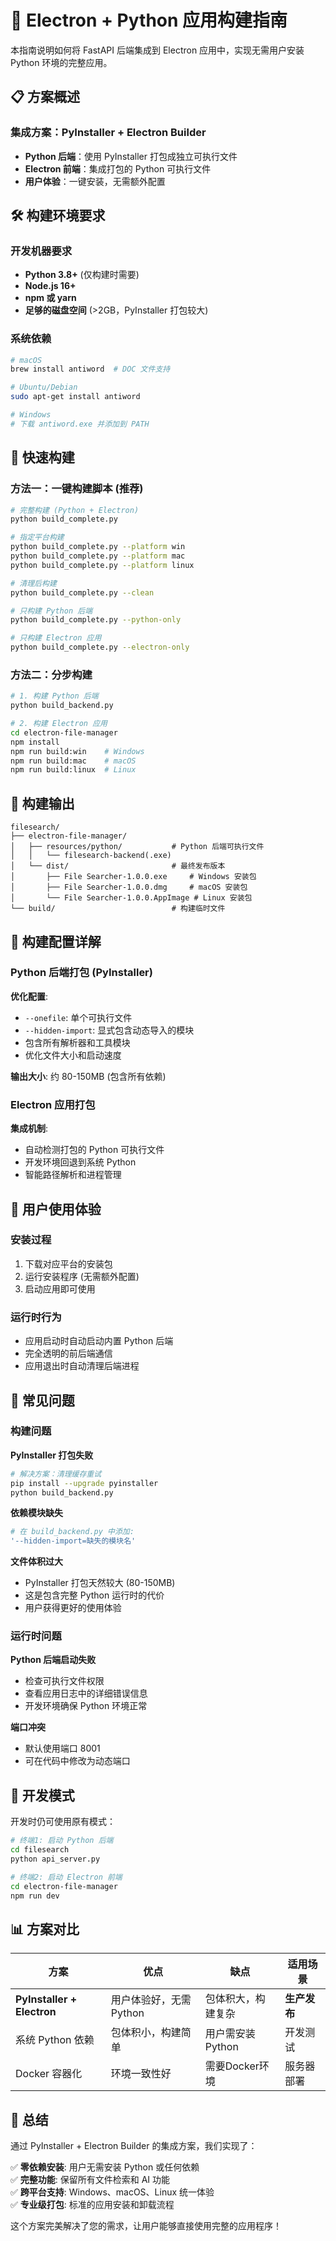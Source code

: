 # 🚀 Electron + Python 应用构建指南

本指南说明如何将 FastAPI 后端集成到 Electron 应用中，实现无需用户安装 Python 环境的完整应用。

## 📋 方案概述

### 集成方案：PyInstaller + Electron Builder

- **Python 后端**：使用 PyInstaller 打包成独立可执行文件
- **Electron 前端**：集成打包的 Python 可执行文件
- **用户体验**：一键安装，无需额外配置

## 🛠️ 构建环境要求

### 开发机器要求
- **Python 3.8+** (仅构建时需要)
- **Node.js 16+** 
- **npm 或 yarn**
- **足够的磁盘空间** (>2GB，PyInstaller 打包较大)

### 系统依赖
```bash
# macOS
brew install antiword  # DOC 文件支持

# Ubuntu/Debian  
sudo apt-get install antiword

# Windows
# 下载 antiword.exe 并添加到 PATH
```

## 🚀 快速构建

### 方法一：一键构建脚本 (推荐)

```bash
# 完整构建 (Python + Electron)
python build_complete.py

# 指定平台构建
python build_complete.py --platform win
python build_complete.py --platform mac
python build_complete.py --platform linux

# 清理后构建
python build_complete.py --clean

# 只构建 Python 后端
python build_complete.py --python-only

# 只构建 Electron 应用
python build_complete.py --electron-only
```

### 方法二：分步构建

```bash
# 1. 构建 Python 后端
python build_backend.py

# 2. 构建 Electron 应用
cd electron-file-manager
npm install
npm run build:win    # Windows
npm run build:mac    # macOS  
npm run build:linux  # Linux
```

## 📁 构建输出

```
filesearch/
├── electron-file-manager/
│   ├── resources/python/           # Python 后端可执行文件
│   │   └── filesearch-backend(.exe)
│   └── dist/                       # 最终发布版本
│       ├── File Searcher-1.0.0.exe     # Windows 安装包
│       ├── File Searcher-1.0.0.dmg     # macOS 安装包
│       └── File Searcher-1.0.0.AppImage # Linux 安装包
└── build/                          # 构建临时文件
```

## 🔧 构建配置详解

### Python 后端打包 (PyInstaller)

**优化配置**:
- `--onefile`: 单个可执行文件
- `--hidden-import`: 显式包含动态导入的模块
- 包含所有解析器和工具模块
- 优化文件大小和启动速度

**输出大小**: 约 80-150MB (包含所有依赖)

### Electron 应用打包

**集成机制**:
- 自动检测打包的 Python 可执行文件
- 开发环境回退到系统 Python
- 智能路径解析和进程管理

## 🎯 用户使用体验

### 安装过程
1. 下载对应平台的安装包
2. 运行安装程序 (无需额外配置)
3. 启动应用即可使用

### 运行时行为
- 应用启动时自动启动内置 Python 后端
- 完全透明的前后端通信
- 应用退出时自动清理后端进程

## 🐛 常见问题

### 构建问题

**PyInstaller 打包失败**
```bash
# 解决方案：清理缓存重试
pip install --upgrade pyinstaller
python build_backend.py
```

**依赖模块缺失**
```bash
# 在 build_backend.py 中添加:
'--hidden-import=缺失的模块名'
```

**文件体积过大**
- PyInstaller 打包天然较大 (80-150MB)
- 这是包含完整 Python 运行时的代价
- 用户获得更好的使用体验

### 运行时问题

**Python 后端启动失败**
- 检查可执行文件权限
- 查看应用日志中的详细错误信息
- 开发环境确保 Python 环境正常

**端口冲突**
- 默认使用端口 8001
- 可在代码中修改为动态端口

## 🔄 开发模式

开发时仍可使用原有模式：

```bash
# 终端1: 启动 Python 后端
cd filesearch
python api_server.py

# 终端2: 启动 Electron 前端  
cd electron-file-manager
npm run dev
```

## 📊 方案对比

| 方案 | 优点 | 缺点 | 适用场景 |
|------|------|------|----------|
| **PyInstaller + Electron** | 用户体验好，无需Python | 包体积大，构建复杂 | **生产发布** |
| 系统 Python 依赖 | 包体积小，构建简单 | 用户需安装Python | 开发测试 |
| Docker 容器化 | 环境一致性好 | 需要Docker环境 | 服务器部署 |

## 🎉 总结

通过 PyInstaller + Electron Builder 的集成方案，我们实现了：

✅ **零依赖安装**: 用户无需安装 Python 或任何依赖  
✅ **完整功能**: 保留所有文件检索和 AI 功能  
✅ **跨平台支持**: Windows、macOS、Linux 统一体验  
✅ **专业级打包**: 标准的应用安装和卸载流程  

这个方案完美解决了您的需求，让用户能够直接使用完整的应用程序！